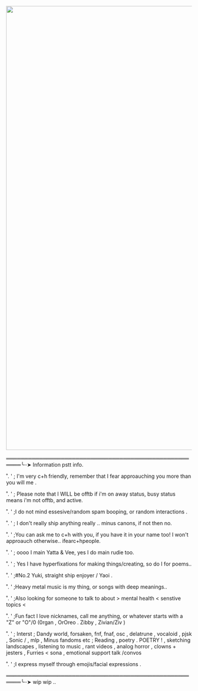 <img src="blob:chrome-untrusted://media-app/f7e82504-851d-439b-8145-71db47d3d9cb" alt=""/><img width="1200" height="1200" alt="" src="https://github.com/user-attachments/assets/cfed962a-c5e4-4305-89f1-2e53c1b82500" />

══════════════════════════════════════════════════════╰┈➤ Information pstt info.

˚.  ' ; I'm very c+h friendly, remember that I fear approauching you more than you will me .

˚.  ' ; Please note that I WILL be offtb if i'm on away status, busy status means i'm not offtb, and active.

˚.  ' ;I do not mind essesive/random spam booping, or random interactions . 

˚.  ' ; I don't really ship anything really .. minus canons, if not then no.

˚.  ' ;You can ask me to c+h with you, if you have it in your name too! I won't approauch otherwise.. ifearc+hpeople.

˚.  ' ; oooo I main Yatta & Vee, yes I do main rudie too. 

˚.  ' ; Yes I have hyperfixations for making things/creating, so do I for poems..

˚.  ' ;#No.2 Yuki, straight ship enjoyer / Yaoi .

˚.  ' ;Heavy metal music is my thing, or songs with deep meanings..

˚.  ' ;Also looking for someone to talk to about > mental health < senstive topics < 

˚.  ' ;Fun fact I love nicknames, call me anything, or whatever starts with a "Z" or "O"/0 (0rgan , OrOreo . Zibby , Zivian/Ziv )

˚.  ' ; Interst ; Dandy world, forsaken, fnf, fnaf, osc , delatrune , vocaloid , pjsk , Sonic / , mlp  , Minus fandoms etc ; Reading , poetry . POETRY ! , sketching landscapes , listening to music , rant videos , analog horror , clowns + jesters , Furries < sona , emotional support talk /convos 

˚.  ' ;I express myself through emojis/facial expressions . 

══════════════════════════════════════════════════════╰┈➤ wip wip .. 

 

